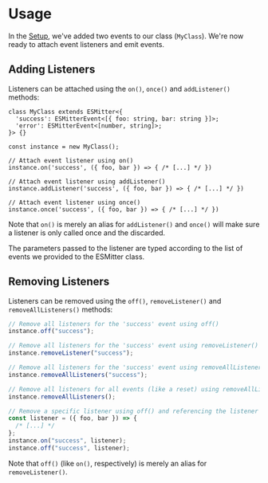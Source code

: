 # Usage

In the [Setup](/setup), we've added two events to our class (`MyClass`). We're now ready
to attach event listeners and emit events.

## Adding Listeners

Listeners can be attached using the `on()`, `once()` and `addListener()` methods:

```typescript{10-17}
class MyClass extends ESMitter<{
  'success': ESMitterEvent<[{ foo: string, bar: string }]>;
  'error': ESMitterEvent<[number, string]>;
}> {}

const instance = new MyClass();

// Attach event listener using on()
instance.on('success', ({ foo, bar }) => { /* [...] */ })

// Attach event listener using addListener()
instance.addListener('success', ({ foo, bar }) => { /* [...] */ })

// Attach event listener using once()
instance.once('success', ({ foo, bar }) => { /* [...] */ })
```

Note that `on()` is merely an alias for `addListener()` and `once()` will make sure a listener is
only called once and the discarded.

The parameters passed to the listener are typed according to the list of events we provided to the
ESMitter class.

## Removing Listeners

Listeners can be removed using the `off()`, `removeListener()` and `removeAllListeners()` methods:

```typescript
// Remove all listeners for the 'success' event using off()
instance.off("success");

// Remove all listeners for the 'success' event using removeListener()
instance.removeListener("success");

// Remove all listeners for the 'success' event using removeAllListeners()
instance.removeAllListeners("success");

// Remove all listeners for all events (like a reset) using removeAllListeners()
instance.removeAllListeners();

// Remove a specific listener using off() and referencing the listener itself
const listener = ({ foo, bar }) => {
  /* [...] */
};
instance.on("success", listener);
instance.off("success", listener);
```

Note that `off()` (like `on()`, respectively) is merely an alias for `removeListener()`.
